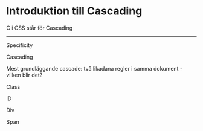 # Introduktion till Cascading

C i CSS står för Cascading

---

Specificity

Cascading

Mest grundläggande cascade: två likadana regler i samma dokument - vilken blir det?

Class

ID

Div

Span
